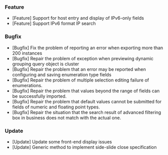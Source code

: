 ### Feature
- [Feature] Support for host entry and display of IPv6-only fields
- [Feature] Support IPv6 format IP search

### Bugfix
- [Bugfix] Fix the problem of reporting an error when exporting more than 200 instances
- [Bugfix] Repair the problem of exception when previewing dynamic grouping query object is cluster
- [Bugfix] Repair the problem that an error may be reported when configuring and saving enumeration type fields
- [Bugfix] Repair the problem of multiple selection editing failure of enumerations.
- [Bugfix] Repair the problem that values beyond the range of fields can be successfully imported.
- [Bugfix] Repair the problem that default values cannot be submitted for fields of numeric and floating point types.
- [Bugfix] Repair the situation that the search result of advanced filtering box in business does not match with the actual one.

### Update
- [Update] Update some front-end display issues
- [Update] Generic method to implement side-slide close specification